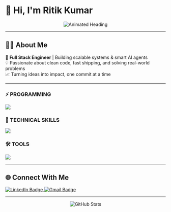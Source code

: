 # 👋 Hi, I'm Ritik Kumar

<p align="center">
  <img src="https://readme-typing-svg.demolab.com?font=Fira+Code&weight=500&size=24&pause=1000&center=true&vCenter=true&width=440&lines=Full+Stack+Engineer;AI+and+Backend+Specialist;Open+to+Collaboration!" alt="Animated Heading" />
</p>

---

## 🙋‍♂️ About Me

🚀 **Full Stack Engineer** | Building scalable systems & smart AI agents  
💡  Passionate about clean code, fast shipping, and solving real-world problems  
📈 Turning ideas into impact, one commit at a time

---

### ⚡ PROGRAMMING
<p>
<img src="https://skillicons.dev/icons?i=js,cpp,python,sql" />
</p>

### 🧩 TECHNICAL SKILLS
<p>
<img src="https://skillicons.dev/icons?i=nodejs,nextjs,express,react,mongodb,postgres,git,prisma,fastapi" />
</p>

### 🛠️ TOOLS
<p>
<img src="https://skillicons.dev/icons?i=redux,materialui,tailwindcss,azure,aws,redis" />
</p>

---

## 🌐 Connect With Me

<p align="left">
  <a href="https://www.linkedin.com/in/ritik-kumar-428211191/" target="_blank">
    <img src="https://img.shields.io/badge/LinkedIn-ritik--kumar-blue?logo=linkedin&logoColor=white&style=flat-square" alt="LinkedIn Badge"/>
  </a>
  <a href="mailto:ritikkr70@gmail.com" target="_blank">
    <img src="https://img.shields.io/badge/Gmail-ritikkr70@gmail.com-D14836?logo=gmail&logoColor=white&style=flat-square" alt="Gmail Badge"/>
  </a>
</p>

---

<p align="center">
<p align="center">
 <img src="https://github-readme-stats.vercel.app/api?username=ritikkr70&show_icons=true&theme=radical&count_private=true&include_all_commits=true" alt="GitHub Stats" />
</p>

</p>

<!--
Feel free to connect or collaborate!
-->
